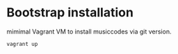 # Bootstrap installation

mimimal Vagrant VM to install musiccodes via git version.

```
vagrant up
```

